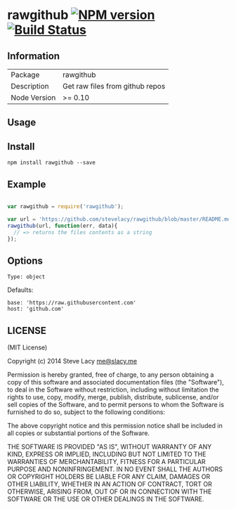 # rawgithub [![NPM version][npm-image]][npm-url] [![Build Status][travis-image]][travis-url]


## Information

<table>
<tr>
<td>Package</td>
<td>rawgithub</td>
</tr>
<tr>
<td>Description</td>
<td>Get raw files from github repos</td>
</tr>
<tr>
<td>Node Version</td>
<td>>= 0.10</td>
</tr>
</table>

## Usage

## Install

```
npm install rawgithub --save

```
## Example

```js

var rawgithub = require('rawgithub');

var url = 'https://github.com/stevelacy/rawgithub/blob/master/README.md';
rawgithub(url, function(err, data){
  // => returns the files contents as a string
});


```

## Options
`Type: object`


Defaults:

    base: 'https://raw.githubusercontent.com'
    host: 'github.com'



## LICENSE

(MIT License)

Copyright (c) 2014 Steve Lacy <me@slacy.me>

Permission is hereby granted, free of charge, to any person obtaining
a copy of this software and associated documentation files (the
"Software"), to deal in the Software without restriction, including
without limitation the rights to use, copy, modify, merge, publish,
distribute, sublicense, and/or sell copies of the Software, and to
permit persons to whom the Software is furnished to do so, subject to
the following conditions:

The above copyright notice and this permission notice shall be
included in all copies or substantial portions of the Software.

THE SOFTWARE IS PROVIDED "AS IS", WITHOUT WARRANTY OF ANY KIND,
EXPRESS OR IMPLIED, INCLUDING BUT NOT LIMITED TO THE WARRANTIES OF
MERCHANTABILITY, FITNESS FOR A PARTICULAR PURPOSE AND
NONINFRINGEMENT. IN NO EVENT SHALL THE AUTHORS OR COPYRIGHT HOLDERS BE
LIABLE FOR ANY CLAIM, DAMAGES OR OTHER LIABILITY, WHETHER IN AN ACTION
OF CONTRACT, TORT OR OTHERWISE, ARISING FROM, OUT OF OR IN CONNECTION
WITH THE SOFTWARE OR THE USE OR OTHER DEALINGS IN THE SOFTWARE.



[npm-url]: https://npmjs.org/package/rawgithub
[npm-image]: http://img.shields.io/npm/v/rawgithub.svg

[travis-url]: https://travis-ci.org/stevelacy/rawgithub
[travis-image]: https://travis-ci.org/stevelacy/rawgithub.png?branch=master
